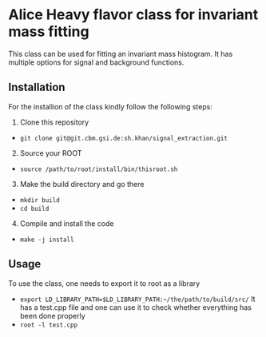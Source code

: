 # Alice Heavy flavor class for invariant mass fitting
This class can be used for fitting an invariant mass histogram. It has multiple options for signal and background functions.

## Installation
For the installion of the class kindly follow the following steps:
1. Clone this repository
- `git clone git@git.cbm.gsi.de:sh.khan/signal_extraction.git`
2. Source your ROOT
- `source /path/to/root/install/bin/thisroot.sh`
3. Make the build directory and go there 
- `mkdir build`
- `cd build`
4. Compile and install the code
- `make -j install`

## Usage
To use the class, one needs to export it to root as a library
- `export LD_LIBRARY_PATH=$LD_LIBRARY_PATH:~/the/path/to/build/src/`
It has a test.cpp file and one can use it to check whether everything has been done properly
- `root -l test.cpp`
